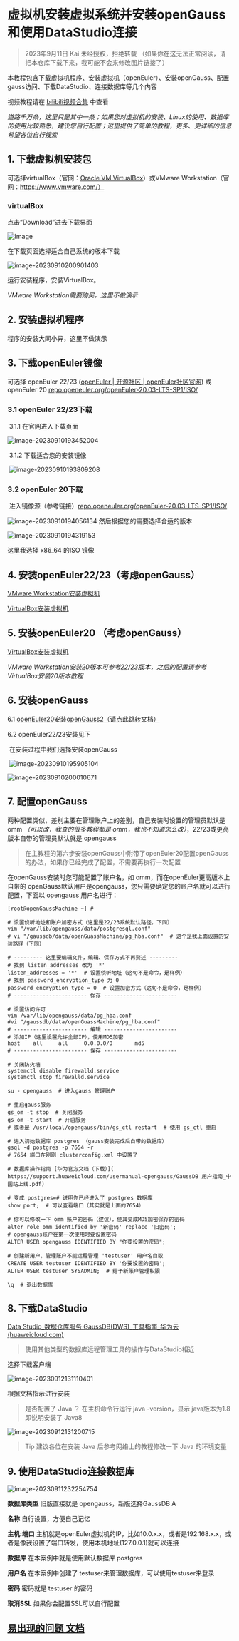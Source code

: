 

# 虚拟机安装虚拟系统并安装openGauss和使用DataStudio连接

> 2023年9月11日 Kai 未经授权，拒绝转载 （如果你在这无法正常阅读，请把本仓库下载下来，我可能不会来修改图片链接了）

本教程包含下载虚拟机程序、安装虚拟机（openEuler）、安装openGauss、配置gauss访问、下载DataStudio、连接数据库等几个内容

视频教程请在 [bilibili视频合集](https://space.bilibili.com/454077422/channel/seriesdetail?sid=3610773&ctype=0) 中查看

*道路千万条，这里只是其中一条；如果您对虚拟机的安装、Linux的使用、数据库的使用比较熟悉，建议您自行配置；这里提供了简单的教程，更多、更详细的信息希望各位自行搜索*

## 1. 下载虚拟机安装包

可选择virtualBox（官网：[Oracle VM VirtualBox](https://www.virtualbox.org/)）或VMware Workstation（官网：https://www.vmware.com/）

### virtualBox

点击“Download”进去下载界面

![Image](./assets/image-2023090200825520.png)

在下载页面选择适合自己系统的版本下载

![image-20230910200901403](./assets/image-20230910200901403.png)

运行安装程序，安装VirtualBox。

*VMware Workstation需要购买，这里不做演示*

## 2. 安装虚拟机程序

程序的安装大同小异，这里不做演示

## 3. 下载openEuler镜像

可选择 openEuler 22/23 ([openEuler | 开源社区 | openEuler社区官网](https://www.openeuler.org/zh/)) 或 openEuler 20 [repo.openeuler.org/openEuler-20.03-LTS-SP1/ISO/](https://repo.openeuler.org/openEuler-20.03-LTS-SP1/ISO/)

### 3.1 openEuler 22/23下载

​	3.1.1 在官网进入下载页面

![image-20230910193452004](./assets/image-20230910193452004.png)

​	3.1.2 下载适合您的安装镜像

​	![image-20230910193809208](./assets/image-20230910193809208.png)

### 3.2 openEuler 20下载 

​	进入镜像源（参考链接）[repo.openeuler.org/openEuler-20.03-LTS-SP1/ISO/](https://repo.openeuler.org/openEuler-20.03-LTS-SP1/ISO/)

![image-20230910194056134](./assets/image-20230910194056134.png)	然后根据您的需要选择合适的版本

![image-20230910194319153](./assets/image-20230910194319153.png)

这里我选择 x86_64 的ISO 镜像

## 4. 安装openEuler22/23（考虑openGauss）

[VMware Workstation安装虚拟机](./使用VMware虚拟机安装openEuler2223.md)

[VirtualBox安装虚拟机](./使用VirtualBox虚拟机安装openEuler2223.md)

## 5. 安装openEuler20 （考虑openGauss）

[VirtualBox安装虚拟机](./使用VirtualBox虚拟机安装openEuler20.md)

*VMware Workstation安装20版本可参考22/23版本，之后的配置请参考VirtualBox安装20版本教程*

## 6. 安装openGauss

6.1 [openEuler20安装openGauss2（请点此跳转文档）](./openEuler20安装openGauss2.md)

6.2 openEuler22/23安装见下

​	在安装过程中我们选择安装openGauss

​	![image-20230910195905104](./assets/image-20230910195905104.png)

![image-20230910200010671](./assets/image-20230910200010671.png)



## 7. 配置openGauss

两种配置类似，差别主要在管理账户上的差别，自己安装时设置的管理员默认是 omm *（可以改，我查的很多教程都是 omm，我也不知道怎么改）*，22/23或更高版本自带的管理员默认就是 opengauss

> 在主教程的第六步安装openGauss中附带了openEuler20配置openGauss的办法，如果你已经完成了配置，不需要再执行一次配置

在openGauss安装时您可能配置了账户名，如 omm，而在openEuler更高版本上自带的 openGauss默认用户是opengauss，您只需要确定您的账户名就可以进行配置，下面以 opengauss 用户名进行：

```
[root@openGaussMachine ~] #

# 设置侦听地址和账户加密方式（这里是22/23系统默认路径，下同）
vim "/var/lib/opengauss/data/postgresql.conf"
# vi "/gaussdb/data/openGuassMachine/pg_hba.conf"  # 这个是我上面设置的安装路径（下同）

# --------- 这里要编辑文件，编辑、保存方式不再赘述 ---------
# 找到 listen_addresses 改为 '*'
listen_addresses = '*'  # 设置侦听地址（这句不是命令，是样例）
# 找到 password_encryption_type 为 0
password_encryption_type = 0  # 设置加密方式（这句不是命令，是样例）
# ----------------------- 保存 -----------------------

# 设置访问许可
vim /var/lib/opengauss/data/pg_hba.conf
#vi "/gaussdb/data/openGuassMachine/pg_hba.conf"
# ----------------------- 编辑 -----------------------
# 添加IP（这里设置允许全部IP），使用MD5加密
host	all		all		0.0.0.0/0		md5
# ----------------------- 保存 -----------------------

# 关闭防火墙
systemctl disable firewalld.service
systemctl stop firewalld.service

su - opengauss  # 进入gauss 管理账户

# 重启gauss服务
gs_om -t stop  # 关闭服务
gs_om -t start  # 开启服务
# 或者是 /usr/local/opengauss/bin/gs_ctl restart  # 使用 gs_ctl 重启

# 进入初始数据库 postgres （gauss安装完成后自带的数据库）
gsql -d postgres -p 7654 -r
# 7654 端口在刚刚 clusterconfig.xml 中设置了

# 数据库操作指南 [华为官方文档（下载）]( https://support.huaweicloud.com/usermanual-opengauss/GaussDB 用户指南_中国站上线.pdf)

# 变成 postgres=# 说明你已经进入了 postgres 数据库
show port;  # 可以查看端口（其实就是上面的7654）

# 你可以修改一下 omm 账户的密码（建议），使其变成MD5加密保存的密码
alter role omm identified by '新密码' replace '旧密码';
# opengauss账户在第一次使用时要设置密码
ALTER USER opengauss IDENTIFIED BY "你要设置的密码";

# 创建新用户，管理账户不能远程管理 'testuser' 用户名自取
CREATE USER testuser IDENTIFIED BY '你要设置的密码';
ALTER USER testuser SYSADMIN;  # 给予新账户管理权限

\q  # 退出数据库
```



## 8. 下载DataStudio

[Data Studio_数据仓库服务 GaussDB(DWS)_工具指南_华为云 (huaweicloud.com)](https://support.huaweicloud.com/tg-dws/dws_ds_index.html)

> 使用其他类型的数据库远程管理工具的操作与DataStudio相近

选择下载客户端

![image-20230912131110401](./assets/image-20230912131110401.png)

根据文档指示进行安装

> 是否配置了 Java ？ 在主机命令行运行 java -version，显示 java版本为1.8即说明安装了 Java8

![image-20230912131200715](./assets/image-20230912131200715.png)

> Tip 建议各位在安装 Java 后参考网络上的教程修改一下 Java 的环境变量

## 9. 使用DataStudio连接数据库

![image-20230911232254754](./assets/image-20230911232254754.png)

**数据库类型** 旧版直接就是 opengauss，新版选择GaussDB A

**名称** 自行设置，方便自己记忆

**主机:端口** 主机就是openEuler虚拟机的IP，比如10.0.x.x，或者是192.168.x.x，或者是像我设置了端口转发，使用本机地址(127.0.0.1)就可以连接

**数据库** 在本案例中就是使用默认数据库 postgres

**用户名** 在本案例中创建了 testuser来管理数据库，可以使用testuser来登录

**密码** 密码就是 testuser 的密码

**取消SSL** 如果你会配置SSL可以自行配置



## [易出现的问题 文档](./Q&A.md)
